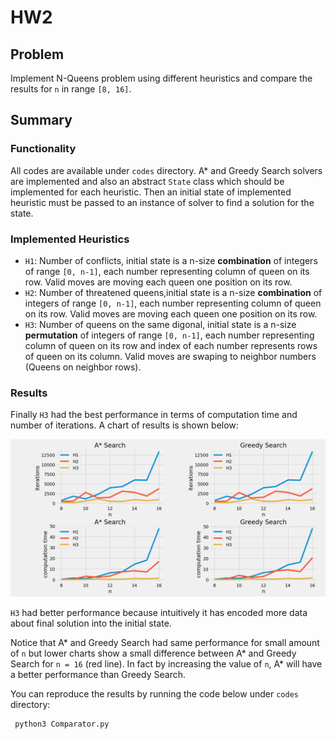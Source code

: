 # HW2

## Problem
Implement N-Queens problem using different heuristics and compare the results for `n` in range `[8, 16]`.

## Summary

### Functionality
All codes are available under `codes` directory. A* and Greedy Search solvers are implemented and also an abstract `State` class which should be implemented for each heuristic. Then an initial state of implemented heuristic must be passed to an instance of solver to find a solution for the state.

### Implemented Heuristics
- `H1`: Number of conflicts, initial state is a n-size **combination** of integers of range `[0, n-1]`, each number representing column of queen on its row. Valid moves are moving each queen one position on its row.
- `H2`: Number of threatened queens,initial state is a n-size **combination** of integers of range `[0, n-1]`,  each number representing column of queen on its row. Valid moves are moving each queen one position on its row.
- `H3`: Number of queens on the same digonal, initial state is a n-size **permutation** of integers of range `[0, n-1]`,  each number representing column of queen on its row and index of each number represents rows of queen on its column. Valid moves are swaping to neighbor numbers (Queens on neighbor rows).

### Results
Finally `H3` had the best performance in terms of computation time and number of iterations. A chart of results is shown below:

![Results](../HW2/images/Comparision%20Graph.png)

`H3` had better performance because intuitively it has encoded more data about final solution into the initial state.

Notice that A* and Greedy Search had same performance for small amount of `n` but lower charts show a small difference between A* and Greedy Search for `n = 16` (red line). In fact by increasing the value of `n`, A* will have a better performance than Greedy Search.

You can reproduce the results by running the code below under `codes` directory:

```bash
 python3 Comparator.py
```

